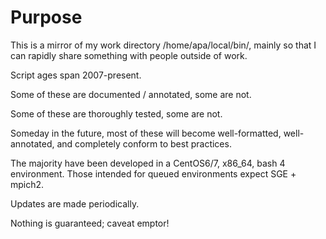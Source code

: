 # Purpose

This is a mirror of my work directory /home/apa/local/bin/, mainly so that I can rapidly share something with people outside of work.

Script ages span 2007-present.

Some of these are documented / annotated, some are not.

Some of these are thoroughly tested, some are not.

Someday in the future, most of these will become well-formatted, well-annotated, and completely conform to best practices.

The majority have been developed in a CentOS6/7, x86_64, bash 4 environment.  Those intended for queued environments expect SGE + mpich2.

Updates are made periodically.

Nothing is guaranteed; caveat emptor!

